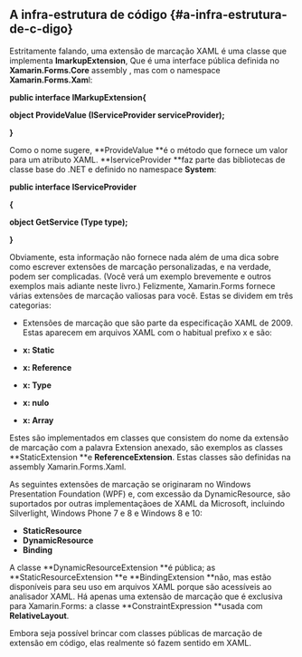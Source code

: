 ## A infra-estrutura de código {#a-infra-estrutura-de-c-digo}

Estritamente falando, uma extensão de marcação XAML é uma classe que implementa **ImarkupExtension**, Que é uma interface pública definida no **Xamarin.Forms.Core** assembly , mas com o namespace **Xamarin.Forms.Xam**l:

**public interface IMarkupExtension{**

**object ProvideValue \(IServiceProvider serviceProvider\);**

**}**

Como o nome sugere, **ProvideValue **é o método que fornece um valor para um atributo XAML. **IserviceProvider **faz parte das bibliotecas de classe base do .NET e definido no namespace **System**:

**public interface IServiceProvider**

**{**

**object GetService \(Type type\);**

**}**

Obviamente, esta informação não fornece nada além de uma dica sobre como escrever extensões de marcação personalizadas, e na verdade, podem ser complicadas. \(Você verá um exemplo brevemente e outros exemplos mais adiante neste livro.\) Felizmente, Xamarin.Forms fornece várias extensões de marcação valiosas para você. Estas se dividem em três categorias:

* Extensões de marcação que são parte da especificação XAML de 2009. Estas aparecem em arquivos XAML com o habitual prefixo x e são:

* **x: Static**
* **x: Reference**
* **x: Type**
* **x: nulo**
* **x: Array**

Estes são implementados em classes que consistem do nome da extensão de marcação com a palavra Extension anexado, são exemplos as classes **StaticExtension **e **ReferenceExtension**. Estas classes são definidas na assembly Xamarin.Forms.Xaml.

As seguintes extensões de marcação se originaram no Windows Presentation Foundation \(WPF\) e, com excessão da DynamicResource, são suportados por outras implementaçãoes de XAML da Microsoft, incluindo Silverlight, Windows Phone 7 e 8 e Windows 8 e 10:

* **StaticResource**
* **DynamicResource**
* **Binding**

A classe **DynamicResourceExtension **é pública; as **StaticResourceExtension **e **BindingExtension **não, mas estão disponíveis para seu uso em arquivos XAML porque são acessíveis ao analisador XAML. Há apenas uma extensão de marcação que é exclusiva para Xamarin.Forms: a classe **ConstraintExpression **usada com **RelativeLayout**.

Embora seja possível brincar com classes públicas de marcação de extensão em código, elas realmente só fazem sentido em XAML.

